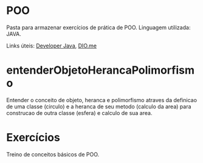 # POO
Pasta para armazenar exercícios de prática de POO. Linguagem utilizada: JAVA.

Links úteis:
[Developer Java](https://developer.oracle.com/br/java/), 
[DIO.me](dio.me)

# entenderObjetoHerancaPolimorfismo
Entender o conceito de objeto, heranca e polimorfismo atraves da definicao de uma classe (circulo) e a heranca de seu metodo (calculo da area)
para construcao de outra classe (esfera) e calculo de sua area. 

# Exercícios
Treino de conceitos básicos de POO.
